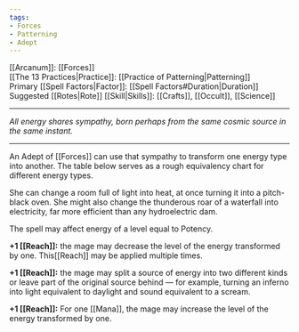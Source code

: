 ```yaml
---
tags:
- Forces
- Patterning
- Adept
---
```


[[Arcanum]]: [[Forces]]\
[[The 13 Practices|Practice]]: [[Practice of Patterning|Patterning]]\
Primary [[Spell Factors|Factor]]: [[Spell Factors#Duration|Duration]]\
Suggested [[Rotes|Rote]] [[Skill|Skills]]: [[Crafts]], [[Occult]], [[Science]]

---

_All energy shares sympathy, born perhaps from the same cosmic source in the same instant._

---

An Adept of [[Forces]] can use that sympathy to transform one energy type into another. The table below serves as a rough equivalency chart for different energy types.

She can change a room full of light into heat, at once turning it into a pitch-black oven. She might also change the thunderous roar of a waterfall into electricity, far more efficient than any hydroelectric dam. 

The spell may affect energy of a level equal to Potency.

**+1 [[Reach]]:** the mage may decrease the level of the energy transformed by one. This[[Reach]] may be applied multiple times.

**+1 [[Reach]]:** the mage may split a source of energy into two different kinds or leave part of the original source behind — for example, turning an inferno into light equivalent to daylight and sound equivalent to a scream.

**+1 [[Reach]]:** For one [[Mana]], the mage may increase the level of the energy transformed by one.